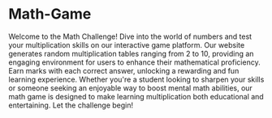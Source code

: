 # Math-Game
Welcome to the Math Challenge! Dive into the world of numbers and test your multiplication skills on our interactive game platform. Our website generates random multiplication tables ranging from 2 to 10, providing an engaging environment for users to enhance their mathematical proficiency. Earn marks with each correct answer, unlocking a rewarding and fun learning experience. Whether you're a student looking to sharpen your skills or someone seeking an enjoyable way to boost mental math abilities, our math game is designed to make learning multiplication both educational and entertaining. Let the challenge begin!
